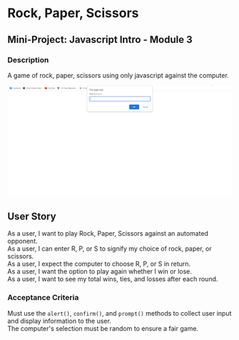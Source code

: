 # Rock, Paper, Scissors

## Mini-Project: Javascript Intro - Module 3

### Description

A game of rock, paper, scissors using only javascript against the computer.

![Screenshot of game](rpsSS.png)

## User Story

As a user, I want to play Rock, Paper, Scissors against an automated opponent.<br>
As a user, I can enter R, P, or S to signify my choice of rock, paper, or scissors.<br>
As a user, I expect the computer to choose R, P, or S in return.<br>
As a user, I want the option to play again whether I win or lose.<br>
As a user, I want to see my total wins, ties, and losses after each round.<br>

### Acceptance Criteria

Must use the `alert()`, `confirm()`, and `prompt()` methods to collect user input and display information to the user.<br>
The computer's selection must be random to ensure a fair game.<br>
